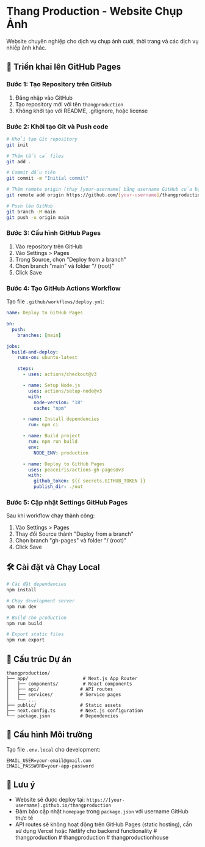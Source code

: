 # Thang Production - Website Chụp Ảnh

Website chuyên nghiệp cho dịch vụ chụp ảnh cưới, thời trang và các dịch vụ nhiếp ảnh khác.

## 🚀 Triển khai lên GitHub Pages

### Bước 1: Tạo Repository trên GitHub

1. Đăng nhập vào GitHub
2. Tạo repository mới với tên `thangproduction`
3. Không khởi tạo với README, .gitignore, hoặc license

### Bước 2: Khởi tạo Git và Push code

```bash
# Khởi tạo Git repository
git init

# Thêm tất cả files
git add .

# Commit đầu tiên
git commit -m "Initial commit"

# Thêm remote origin (thay [your-username] bằng username GitHub của bạn)
git remote add origin https://github.com/[your-username]/thangproduction.git

# Push lên GitHub
git branch -M main
git push -u origin main
```

### Bước 3: Cấu hình GitHub Pages

1. Vào repository trên GitHub
2. Vào Settings > Pages
3. Trong Source, chọn "Deploy from a branch"
4. Chọn branch "main" và folder "/ (root)"
5. Click Save

### Bước 4: Tạo GitHub Actions Workflow

Tạo file `.github/workflows/deploy.yml`:

```yaml
name: Deploy to GitHub Pages

on:
  push:
    branches: [main]

jobs:
  build-and-deploy:
    runs-on: ubuntu-latest

    steps:
      - uses: actions/checkout@v3

      - name: Setup Node.js
        uses: actions/setup-node@v3
        with:
          node-version: "18"
          cache: "npm"

      - name: Install dependencies
        run: npm ci

      - name: Build project
        run: npm run build
        env:
          NODE_ENV: production

      - name: Deploy to GitHub Pages
        uses: peaceiris/actions-gh-pages@v3
        with:
          github_token: ${{ secrets.GITHUB_TOKEN }}
          publish_dir: ./out
```

### Bước 5: Cập nhật Settings GitHub Pages

Sau khi workflow chạy thành công:

1. Vào Settings > Pages
2. Thay đổi Source thành "Deploy from a branch"
3. Chọn branch "gh-pages" và folder "/ (root)"
4. Click Save

## 🛠️ Cài đặt và Chạy Local

```bash
# Cài đặt dependencies
npm install

# Chạy development server
npm run dev

# Build cho production
npm run build

# Export static files
npm run export
```

## 📁 Cấu trúc Dự án

```
thangproduction/
├── app/                    # Next.js App Router
│   ├── components/         # React components
│   ├── api/               # API routes
│   ├── services/          # Service pages
│   └── ...
├── public/                # Static assets
├── next.config.ts         # Next.js configuration
└── package.json           # Dependencies
```

## 🔧 Cấu hình Môi trường

Tạo file `.env.local` cho development:

```env
EMAIL_USER=your-email@gmail.com
EMAIL_PASSWORD=your-app-password
```

## 📝 Lưu ý

- Website sẽ được deploy tại: `https://[your-username].github.io/thangproduction`
- Đảm bảo cập nhật `homepage` trong `package.json` với username GitHub thực tế
- API routes sẽ không hoạt động trên GitHub Pages (static hosting), cần sử dụng Vercel hoặc Netlify cho backend functionality
  #   t h a n g p r o d u c t i o n 
   
   
#   t h a n g p r o d u c t i o n  
 #   t h a n g p r o d u c t i o n h o u s e  
 